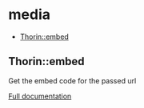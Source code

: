 # media

- [Thorin::embed](#Thorin_embed)
<a name="Thorin_embed"></a>
## Thorin::embed
Get the embed code for the passed url


[Full documentation](/doc/src/functions/media/embed.md)
